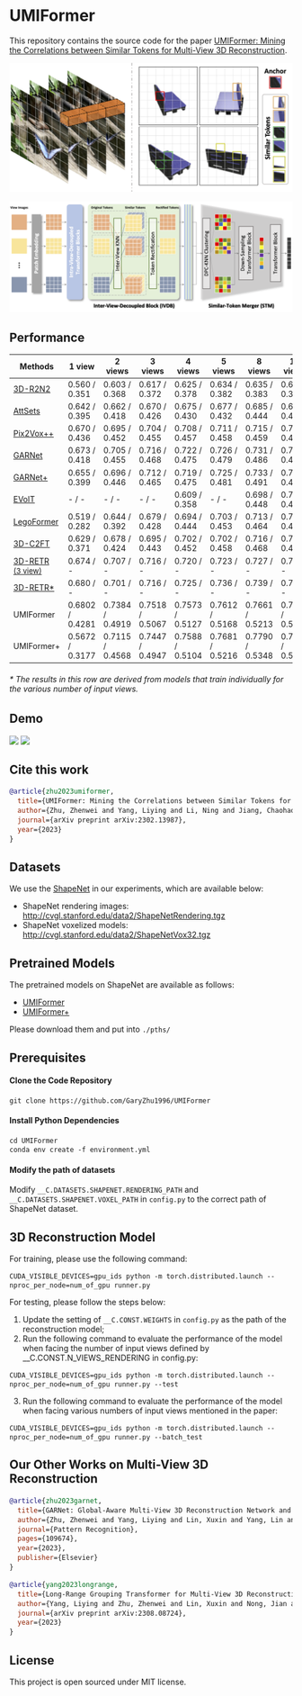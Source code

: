# UMIFormer

This repository contains the source code for the paper [UMIFormer: Mining the Correlations between Similar Tokens for Multi-View 3D Reconstruction](https://arxiv.org/abs/2302.13987).

![Highlight](./figures/highlight.png)

![Architecture](./figures/pipeline.png)


## Performance

| Methods                                                                                                                                | 1 view          | 2 views         | 3 views         | 4 views         | 5 views         | 8 views         | 12 views        | 16 views        | 20 views        |
|----------------------------------------------------------------------------------------------------------------------------------------|-----------------|-----------------|-----------------|-----------------|-----------------|-----------------|-----------------|-----------------|-----------------|
| [3D-R2N2](https://github.com/chrischoy/3D-R2N2)                                                                                        | 0.560 / 0.351   | 0.603 / 0.368   | 0.617 / 0.372   | 0.625 / 0.378   | 0.634 / 0.382   | 0.635 / 0.383   | 0.636 / 0.382   | 0.636 / 0.382   | 0.636 / 0.383   |
| [AttSets](https://github.com/Yang7879/AttSets)                                                                                         | 0.642 / 0.395   | 0.662 / 0.418   | 0.670 / 0.426   | 0.675 / 0.430   | 0.677 / 0.432   | 0.685 / 0.444   | 0.688 / 0.445   | 0.692 / 0.447   | 0.693 / 0.448   |
| [Pix2Vox++](https://github.com/hzxie/Pix2Vox)                                                                                          | 0.670 / 0.436   | 0.695 / 0.452   | 0.704 / 0.455   | 0.708 / 0.457   | 0.711 / 0.458   | 0.715 / 0.459   | 0.717 / 0.460   | 0.718 / 0.461   | 0.719 / 0.462   |
| [GARNet](https://github.com/GaryZhu1996/GARNet)                                                                                        | 0.673 / 0.418   | 0.705 / 0.455   | 0.716 / 0.468   | 0.722 / 0.475   | 0.726 / 0.479   | 0.731 / 0.486   | 0.734 / 0.489   | 0.736 / 0.491   | 0.737 / 0.492   |
| [GARNet+](https://github.com/GaryZhu1996/GARNet)                                                                                       | 0.655 / 0.399   | 0.696 / 0.446   | 0.712 / 0.465   | 0.719 / 0.475   | 0.725 / 0.481   | 0.733 / 0.491   | 0.737 / 0.498   | 0.740 / 0.501   | 0.742 / 0.504   |
| [EVolT](https://openaccess.thecvf.com/content/ICCV2021/papers/Wang_Multi-View_3D_Reconstruction_With_Transformers_ICCV_2021_paper.pdf) | - / -           | - / -           | - / -           | 0.609 / 0.358   | - / -           | 0.698 / 0.448   | 0.720 / 0.475   | 0.729 / 0.486   | 0.735 / 0.492   |
| [LegoFormer](https://github.com/faridyagubbayli/LegoFormer)                                                                            | 0.519 / 0.282   | 0.644 / 0.392   | 0.679 / 0.428   | 0.694 / 0.444   | 0.703 / 0.453   | 0.713 / 0.464   | 0.717 / 0.470   | 0.719 / 0.472   | 0.721 / 0.472   |
| [3D-C2FT](https://github.com/bluestyle97/awesome-3d-reconstruction-papers)                                                             | 0.629 / 0.371   | 0.678 / 0.424   | 0.695 / 0.443   | 0.702 / 0.452   | 0.702 / 0.458   | 0.716 / 0.468   | 0.720 / 0.475   | 0.723 / 0.477   | 0.724 / 0.479   |
| [3D-RETR <br> <font size=2>(3 view)</font>](https://github.com/fomalhautb/3D-RETR)                                                     | 0.674 / -       | 0.707 / -       | 0.716 / -       | 0.720 / -       | 0.723 / -       | 0.727 / -       | 0.729 / -       | 0.730 / -       | 0.731 / -       |
| [3D-RETR*](https://github.com/fomalhautb/3D-RETR)                                                                                      | 0.680 / -       | 0.701 / -       | 0.716 / -       | 0.725 / -       | 0.736 / -       | 0.739 / -       | 0.747 / -       | 0.755 / -       | 0.757 / -       |
| UMIFormer                                                                                                                              | 0.6802 / 0.4281 | 0.7384 / 0.4919 | 0.7518 / 0.5067 | 0.7573 / 0.5127 | 0.7612 / 0.5168 | 0.7661 / 0.5213 | 0.7682 / 0.5232 | 0.7696 / 0.5245 | 0.7702 / 0.5251 |
| UMIFormer+                                                                                                                             | 0.5672 / 0.3177 | 0.7115 / 0.4568 | 0.7447 / 0.4947 | 0.7588 / 0.5104 | 0.7681 / 0.5216 | 0.7790 / 0.5348 | 0.7843 / 0.5415 | 0.7873 / 0.5451 | 0.7886 / 0.5466 |

###### * The results in this row are derived from models that train individually for the various number of input views.

## Demo

![](./figures/show_result_1.png)
![](./figures/show_result_2.png)

## Cite this work

```BibTex
@article{zhu2023umiformer,
  title={UMIFormer: Mining the Correlations between Similar Tokens for Multi-View 3D Reconstruction},
  author={Zhu, Zhenwei and Yang, Liying and Li, Ning and Jiang, Chaohao and Liang, Yanyan},
  journal={arXiv preprint arXiv:2302.13987},
  year={2023}
}
```

## Datasets

We use the [ShapeNet](https://www.shapenet.org/) in our experiments, which are available below:

- ShapeNet rendering images: http://cvgl.stanford.edu/data2/ShapeNetRendering.tgz
- ShapeNet voxelized models: http://cvgl.stanford.edu/data2/ShapeNetVox32.tgz

## Pretrained Models

The pretrained models on ShapeNet are available as follows:

- [UMIFormer](https://drive.google.com/file/d/1kgqhxsm-H3MCCjYz5Ur1Hlmt6onYCn_g/view?usp=share_link)
- [UMIFormer+](https://drive.google.com/file/d/1bg97EPC5KDkRxtgasNhhK5wk1TZGrU1P/view?usp=share_link)

Please download them and put into `./pths/`

## Prerequisites

#### Clone the Code Repository

```
git clone https://github.com/GaryZhu1996/UMIFormer
```

#### Install Python Dependencies

```
cd UMIFormer
conda env create -f environment.yml
```

#### Modify the path of datasets

Modify `__C.DATASETS.SHAPENET.RENDERING_PATH` and `__C.DATASETS.SHAPENET.VOXEL_PATH` in `config.py` to the correct path of ShapeNet dataset. 


## 3D Reconstruction Model

For training, please use the following command:

```
CUDA_VISIBLE_DEVICES=gpu_ids python -m torch.distributed.launch --nproc_per_node=num_of_gpu runner.py
```

For testing, please follow the steps below:

1. Update the setting of `__C.CONST.WEIGHTS` in `config.py` as the path of the reconstruction model;
2. Run the following command to evaluate the performance of the model when facing the number of input views defined by __C.CONST.N_VIEWS_RENDERING in config.py:
```
CUDA_VISIBLE_DEVICES=gpu_ids python -m torch.distributed.launch --nproc_per_node=num_of_gpu runner.py --test
```
3. Run the following command to evaluate the performance of the model when facing various numbers of input views mentioned in the paper:
```
CUDA_VISIBLE_DEVICES=gpu_ids python -m torch.distributed.launch --nproc_per_node=num_of_gpu runner.py --batch_test
```


## Our Other Works on Multi-View 3D Reconstruction

```BibTex
@article{zhu2023garnet,
  title={GARNet: Global-Aware Multi-View 3D Reconstruction Network and the Cost-Performance Tradeoff},
  author={Zhu, Zhenwei and Yang, Liying and Lin, Xuxin and Yang, Lin and Liang, Yanyan},
  journal={Pattern Recognition},
  pages={109674},
  year={2023},
  publisher={Elsevier}
}
```
```BibTex
@article{yang2023longrange,
  title={Long-Range Grouping Transformer for Multi-View 3D Reconstruction}, 
  author={Yang, Liying and Zhu, Zhenwei and Lin, Xuxin and Nong, Jian and Liang, Yanyan},
  journal={arXiv preprint arXiv:2308.08724},
  year={2023}
}
```


## License

This project is open sourced under MIT license.
